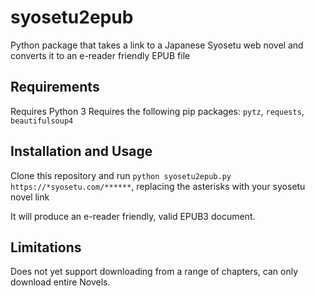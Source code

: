 # syosetu2epub
Python package that takes a link to a Japanese Syosetu web novel and converts it to an e-reader friendly EPUB file

## Requirements
Requires Python 3
Requires the following pip packages:
```pytz```, ```requests```, ```beautifulsoup4```

## Installation and Usage
Clone this repository and run ```python syosetu2epub.py https://*syosetu.com/******```, replacing the asterisks with your syosetu novel link

It will produce an e-reader friendly, valid EPUB3 document.

## Limitations
Does not yet support downloading from a range of chapters, can only download entire Novels.
